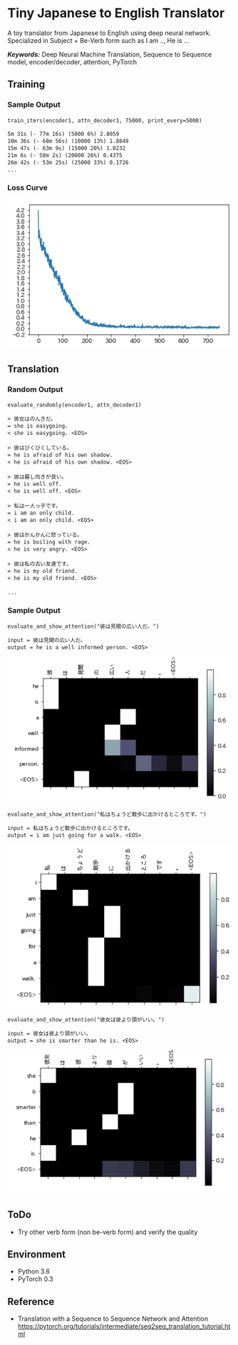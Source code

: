 # Tiny Japanese to English Translator


A toy translator from Japanese to English using deep neural network.  
Specialized in Subject + Be-Verb form such as I am .., He is ... 

***Keywords:*** Deep Neural Machine Translation, Sequence to Sequence model, encoder/decoder, attention, PyTorch


## Training
### Sample Output
```
train_iters(encoder1, attn_decoder1, 75000, print_every=5000)
```

```
5m 31s (- 77m 16s) (5000 6%) 2.8059
10m 36s (- 68m 56s) (10000 13%) 1.8849
15m 47s (- 63m 9s) (15000 20%) 1.0232
21m 6s (- 58m 2s) (20000 26%) 0.4375
26m 42s (- 53m 25s) (25000 33%) 0.1726
...
```
### Loss Curve
![Loss curve](./img/loss.png)

## Translation
### Random Output
```
evaluate_randomly(encoder1, attn_decoder1)
```
```
> 彼女はのんきだ。
= she is easygoing.
< she is easygoing. <EOS>

> 彼はびくびくしている。
= he is afraid of his own shadow.
< he is afraid of his own shadow. <EOS>

> 彼は暮し向きが良い。
= he is well off.
< he is well off. <EOS>

> 私は一人っ子です。
= i am an only child.
< i am an only child. <EOS>

> 彼はかんかんに怒っている。
= he is boiling with rage.
< he is very angry. <EOS>

> 彼は私の古い友達です。
= he is my old friend.
< he is my old friend. <EOS>

...
```

### Sample Output

```
evaluate_and_show_attention("彼は見聞の広い人だ。")
```
```
input = 彼は見聞の広い人だ。
output = he is a well informed person. <EOS>
```
![Attention1](./img/test1_attention.png)

```
evaluate_and_show_attention("私はちょうど散歩に出かけるところです。")
```
```
input = 私はちょうど散歩に出かけるところです。
output = i am just going for a walk. <EOS>
```
![Attention1](./img/test2_attention.png)

```
evaluate_and_show_attention("彼女は彼より頭がいい。")
```
```
input = 彼女は彼より頭がいい。
output = she is smarter than he is. <EOS>
```
![Attention1](./img/test3_attention.png)
## ToDo
- Try other verb form (non be-verb form) and verify the quality

## Environment
- Python 3.6
- PyTorch 0.3

## Reference

- Translation with a Sequence to Sequence Network and Attention
https://pytorch.org/tutorials/intermediate/seq2seq_translation_tutorial.html